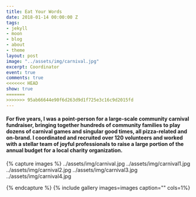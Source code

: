 ```yaml
---
title: Eat Your Words
date: 2018-01-14 00:00:00 Z
tags:
- jekyll
- moon
- blog
- about
- theme
layout: post
image: "../assets/img/carnival.jpg"
excerpt: Coordinator
event: true
comments: true
<<<<<<< HEAD
show: true
=======
>>>>>>> 95ab66644e90f6d263d9d1f725e3c16c9d2015fd
---
```


#### For five years, I was a point-person for a large-scale community carnival fundraiser, bringing together hundreds of community families to play dozens of carnival games and singular good times, all pizza-related and on-brand. I coordinated and recruited over 120 volunteers and worked with a stellar team of joyful professionals to raise a large portion of the annual budget for a local charity organization. 
 
{% capture images %}
	../assets/img/carnival.jpg
  ../assets/img/carnival1.jpg
  ../assets/img/carnival2.jpg
  ../assets/img/carnival3.jpg
  ../assets/img/carnival4.jpg

{% endcapture %}
{% include gallery images=images caption="" cols=1%}
